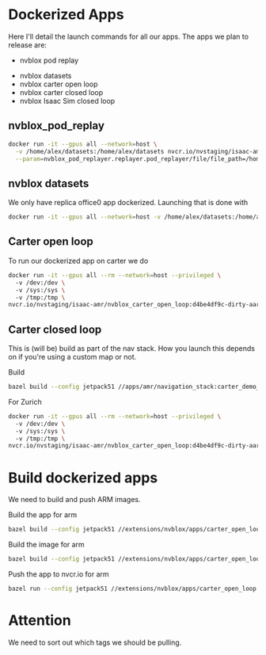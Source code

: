 
# Dockerized Apps
Here I'll detail the launch commands for all our apps. The apps we plan to release are:
* nvblox pod replay
- nvblox datasets
- nvblox carter open loop
- nvblox carter closed loop
- nvblox Isaac Sim closed loop

## nvblox_pod_replay
```bash
docker run -it --gpus all --network=host \
  -v /home/alex/datasets:/home/alex/datasets nvcr.io/nvstaging/isaac-amr/nvblox_pod_replay:5761b0fd5-dirty-k8 \
  --param=nvblox_pod_replayer.replayer.pod_replayer/file/file_path=/home/alex/datasets/2023_04_17_carter_open_loop/2023-04-17_13-56-10_zurich_test_003.pod
```

## nvblox datasets
We only have replica office0 app dockerized. Launching that is done with
```bash
docker run -it --gpus all --network=host -v /home/alex/datasets:/home/alex/datasets nvcr.io/nvstaging/isaac-amr/nvblox_dataset_replica_office0:master-k8 --param=dataset_loader.dataset_loader/loader/base_path=/home/alex/datasets/replica/office0
```

## Carter open loop
To run our dockerized app on carter we do
```bash
docker run -it --gpus all --rm --network=host --privileged \
  -v /dev:/dev \
  -v /sys:/sys \
  -v /tmp:/tmp \
nvcr.io/nvstaging/isaac-amr/nvblox_carter_open_loop:d4be4df9c-dirty-aarch64
```

## Carter closed loop
This is (will be) build as part of the nav stack. How you launch this depends on if you're using a custom map or not.

Build
```bash
bazel build --config jetpack51 //apps/amr/navigation_stack:carter_demo_occupancy_nvblox_environment_zurich-push
```

For Zurich
```bash
docker run -it --gpus all --rm --network=host --privileged \
  -v /dev:/dev \
  -v /sys:/sys \
  -v /tmp:/tmp \
nvcr.io/nvstaging/isaac-amr/nvblox_carter_open_loop:d4be4df9c-dirty-aarch64
```


# Build dockerized apps
We need to build and push ARM images.

Build the app for arm
```bash
bazel build --config jetpack51 //extensions/nvblox/apps/carter_open_loop:carter_open_loop
```
Build the image for arm
```bash
bazel build --config jetpack51 //extensions/nvblox/apps/carter_open_loop:carter_open_loop-image
```
Push the app to nvcr.io for arm
```bash
bazel run --config jetpack51 //extensions/nvblox/apps/carter_open_loop:carter_open_loop-push
```

# Attention
We need to sort out which tags we should be pulling.